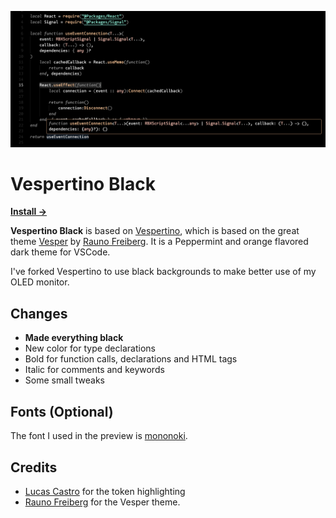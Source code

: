 ![Vesper Preview](/preview.png)

# Vespertino Black

<a href="https://marketplace.visualstudio.com/items?itemName=herfave.vespertino-black"><strong>Install →</strong></a>

**Vespertino Black** is based on [Vespertino](https://github.com/cstrlcs/vespertino), which is based on the great theme [Vesper](https://github.com/raunofreiberg/vesper) by [Rauno Freiberg](https://rauno.me). It is a Peppermint and orange flavored dark theme for VSCode.

I've forked Vespertino to use black backgrounds to make better use of my OLED monitor.


## Changes
- **Made everything black**
- New color for type declarations
- Bold for function calls, declarations and HTML tags
- Italic for comments and keywords
- Some small tweaks

## Fonts (Optional)

The font I used in the preview is [mononoki](https://madmalik.github.io/mononoki/).


## Credits

- [Lucas Castro](https://github.com/cstrlcs) for the token highlighting
- [Rauno Freiberg](https://rauno.me) for the Vesper theme.
